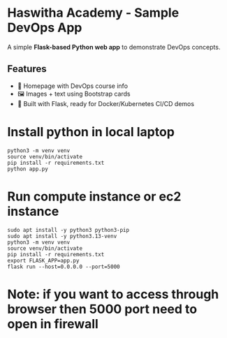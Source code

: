 
# Haswitha Academy - Sample DevOps App

A simple **Flask-based Python web app** to demonstrate DevOps concepts.

## Features
- 🚀 Homepage with DevOps course info
- 🖼️ Images + text using Bootstrap cards
- 🔧 Built with Flask, ready for Docker/Kubernetes CI/CD demos


# Install python in local laptop
```
python3 -m venv venv
source venv/bin/activate
pip install -r requirements.txt
python app.py
```
# Run compute instance or ec2 instance
```
sudo apt install -y python3 python3-pip
sudo apt install -y python3.13-venv
python3 -m venv venv
source venv/bin/activate
pip install -r requirements.txt
export FLASK_APP=app.py
flask run --host=0.0.0.0 --port=5000
```
# Note: if you want to access through browser then  5000 port need to open in firewall

